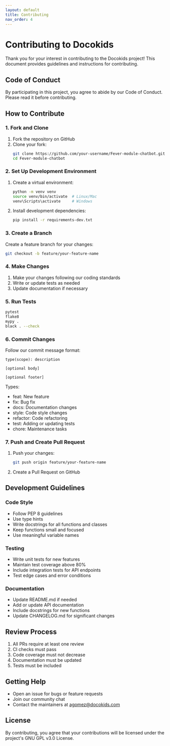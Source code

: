 ```yaml
---
layout: default
title: Contributing
nav_order: 4
---
```


# Contributing to Docokids

Thank you for your interest in contributing to the Docokids project! This document provides guidelines and instructions for contributing.

## Code of Conduct

By participating in this project, you agree to abide by our Code of Conduct. Please read it before contributing.

## How to Contribute

### 1. Fork and Clone

1. Fork the repository on GitHub
2. Clone your fork:
   ```bash
   git clone https://github.com/your-username/Fever-module-chatbot.git
   cd Fever-module-chatbot
   ```

### 2. Set Up Development Environment

1. Create a virtual environment:
   ```bash
   python -m venv venv
   source venv/bin/activate  # Linux/Mac
   venv\Scripts\activate     # Windows
   ```

2. Install development dependencies:
   ```bash
   pip install -r requirements-dev.txt
   ```

### 3. Create a Branch

Create a feature branch for your changes:
```bash
git checkout -b feature/your-feature-name
```

### 4. Make Changes

1. Make your changes following our coding standards
2. Write or update tests as needed
3. Update documentation if necessary

### 5. Run Tests

```bash
pytest
flake8
mypy .
black . --check
```

### 6. Commit Changes

Follow our commit message format:
```
type(scope): description

[optional body]

[optional footer]
```

Types:
- feat: New feature
- fix: Bug fix
- docs: Documentation changes
- style: Code style changes
- refactor: Code refactoring
- test: Adding or updating tests
- chore: Maintenance tasks

### 7. Push and Create Pull Request

1. Push your changes:
   ```bash
   git push origin feature/your-feature-name
   ```

2. Create a Pull Request on GitHub

## Development Guidelines

### Code Style

- Follow PEP 8 guidelines
- Use type hints
- Write docstrings for all functions and classes
- Keep functions small and focused
- Use meaningful variable names

### Testing

- Write unit tests for new features
- Maintain test coverage above 80%
- Include integration tests for API endpoints
- Test edge cases and error conditions

### Documentation

- Update README.md if needed
- Add or update API documentation
- Include docstrings for new functions
- Update CHANGELOG.md for significant changes

## Review Process

1. All PRs require at least one review
2. CI checks must pass
3. Code coverage must not decrease
4. Documentation must be updated
5. Tests must be included

## Getting Help

- Open an issue for bugs or feature requests
- Join our community chat
- Contact the maintainers at agomez@docokids.com

## License

By contributing, you agree that your contributions will be licensed under the project's GNU GPL v3.0 License. 